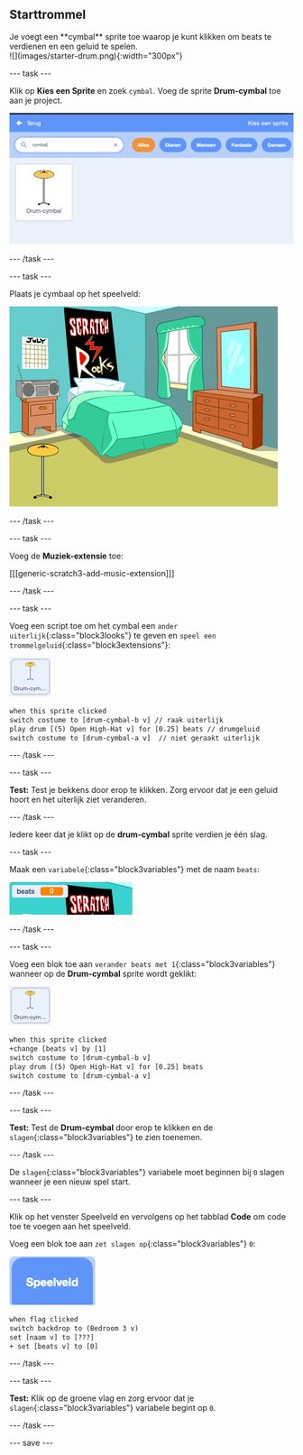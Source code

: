 ## Starttrommel

<div style="display: flex; flex-wrap: wrap">
<div style="flex-basis: 200px; flex-grow: 1; margin-right: 15px;">
Je voegt een **cymbal** sprite toe waarop je kunt klikken om beats te verdienen en een geluid te spelen.
</div>
<div>
![](images/starter-drum.png){:width="300px"}
</div>
</div>

--- task ---

Klik op **Kies een Sprite** en zoek `cymbal`. Voeg de sprite **Drum-cymbal** toe aan je project.

![](images/cymbal-gallery.png)

--- /task ---

--- task ---

Plaats je cymbaal op het speelveld:

![](images/cymbal-stage.png)

--- /task ---

--- task ---

Voeg de **Muziek-extensie** toe:

[[[generic-scratch3-add-music-extension]]]

--- /task ---

--- task ---

Voeg een script toe om het cymbal een `ander uiterlijk`{:class="block3looks"} te geven en `speel een trommelgeluid`{:class="block3extensions"}:

![](images/cymbal-icon.png)

```blocks3
when this sprite clicked
switch costume to [drum-cymbal-b v] // raak uiterlijk
play drum [(5) Open High-Hat v] for [0.25] beats // drumgeluid
switch costume to [drum-cymbal-a v]  // niet geraakt uiterlijk
```

--- /task ---

--- task ---

**Test:** Test je bekkens door erop te klikken. Zorg ervoor dat je een geluid hoort en het uiterlijk ziet veranderen.

--- /task ---

Iedere keer dat je klikt op de **drum-cymbal** sprite verdien je één slag.

--- task ---

Maak een `variabele`{:class="block3variables"} met de naam `beats`:

![](images/beats-variable.png)

--- /task ---

--- task ---

Voeg een blok toe aan `verander beats met 1`{:class="block3variables"} wanneer op de **Drum-cymbal** sprite wordt geklikt:

![](images/cymbal-icon.png)

```blocks3
when this sprite clicked
+change [beats v] by [1]
switch costume to [drum-cymbal-b v]
play drum [(5) Open High-Hat v] for [0.25] beats 
switch costume to [drum-cymbal-a v]
```

--- /task ---

--- task ---

**Test:** Test de **Drum-cymbal** door erop te klikken en de `slagen`{:class="block3variables"} te zien toenemen.

--- /task ---

De `slagen`{:class="block3variables"} variabele moet beginnen bij `0` slagen wanneer je een nieuw spel start.

--- task ---

Klik op het venster Speelveld en vervolgens op het tabblad **Code** om code toe te voegen aan het speelveld.

Voeg een blok toe aan `zet slagen op`{:class="block3variables"} `0`:

![](images/stage-icon.png)

```blocks3
when flag clicked
switch backdrop to (Bedroom 3 v) 
set [naam v] to [???] 
+ set [beats v] to [0]
```
--- /task ---

--- task ---

**Test:** Klik op de groene vlag en zorg ervoor dat je `slagen`{:class="block3variables"} variabele begint op `0`.

--- /task ---

--- save ---
